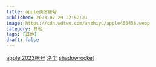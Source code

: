 ```yaml
---
title: apple美区账号
published: 2023-07-29 22:52:21
image: https://cdn.wdtwo.com/anzhiyu/apple456456.webp
category: 其他
tags: [其他]
draft: false
---
```


<!--more-->


[apple 2023账号](https://xfxyaj.xyz/appleID.html)
[洛尘](https://www.lcr189.com/2023/06/Shadowrocket-xiaohuojian.html)
[shadowrocket](https://www.shadowrocket.vip/shadowrocket%E4%BD%BF%E7%94%A8%E6%95%99%E7%A8%8B/2023%E5%B9%B4%E6%9C%80%E6%96%B0%E5%B0%8F%E7%81%AB%E7%AE%AD%EF%BC%88shadowrocket%EF%BC%89%E5%85%B1%E4%BA%AB%E8%B4%A6%E5%8F%B7%E5%92%8C%E7%BE%8E%E5%8C%BAid%E8%B4%AD%E4%B9%B0%E6%8C%87%E5%8D%97.html)




